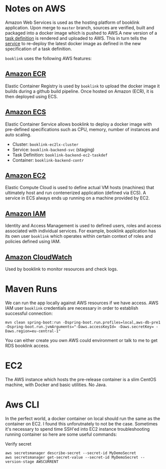 # Notes on AWS
Amazon Web Services is used as the hosting platform of booklink application. Upon merge to `master` branch, sources 
are verified, built and packaged into a docker image which is pushed to AWS.A new version of a [task definition](https://docs.aws.amazon.com/AmazonECS/latest/developerguide/task_definitions.html) is rendered and uploaded to AWS. This in turn tells the [service](https://docs.aws.amazon.com/AWSCloudFormation/latest/UserGuide/aws-resource-ecs-service.html) to re-deploy the latest docker image as defined in the new specification of a task definition.

`booklink` uses the following AWS features: 

## [Amazon ECR](https://aws.amazon.com/ecr/)
Elastic Container Registry is used by `booklink` to upload the docker image it builds during a github build pipeline. Once hosted on Amazon (ECR), it is then deployed using ECS.

## [Amazon ECS](https://aws.amazon.com/ecs/)
Elastic Container Service allows booklink to deploy a docker image with pre-defined specifications such as CPU, memory, number of instances and auto scaling.

* Cluster: `booklink-ec2lx-cluster`
* Service: `booklink-backend-svc` (staging)
* Task Definition: `booklink-backend-ec2-taskdef`
* Container: `booklink-backend-contr`

## [Amazon EC2](https://aws.amazon.com/ec2/)
Elastic Compute Cloud is used to define actual VM hosts (machines) that ultimately host and run contenerized application (defined via ECS). A service in ECS always ends up running on a machine provided by EC2.

## [Amazon IAM](https://aws.amazon.com/iam/)
Identity and Access Management is used to defined users, roles and access associated with individual services. For example, booklink application has its own user `booklink` which operates within certain context of roles and policies defined using IAM.

## [Amazon CloudWatch](https://aws.amazon.com/cloudwatch/)
Used by booklink to monitor resources and check logs.

# Maven Runs
We can run the app locally against AWS resources if we have access. AWS IAM user `booklink` credentials are necessary 
in order to establish successful connection:
```
mvn clean spring-boot:run -Dspring-boot.run.profiles=local,aws-db-pre1 -Dspring-boot.run.jvmArguments="-Daws.accessKeyId= -Daws.secretKey= -Daws.region=eu-central-1"
```
You can either create you own AWS could environment or talk to me to get RDS booklink access.

# EC2
The AWS instance which hosts the pre-release container is a slim CentOS machine, with Docker and basic utilities. 
No Java.  

# Aws CLI
In the perfect world, a docker container on local should run the same as the container on EC2. I found this 
unforutnately to not be the case. Sometimes it's necessary to spend time SSH'ed into EC2 instance troubleshooting 
running container so here are some useful commands:

Verify secret
```
aws secretsmanager describe-secret --secret-id MyDemoSecret
aws secretsmanager get-secret-value --secret-id MyDemoSecret --version-stage AWSCURRENT
``` 